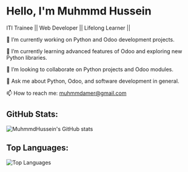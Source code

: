 # Hello, I'm Muhmmd Hussein

<p style="font-size: 14px;">
ITI Trainee || Web Developer || Lifelong Learner ||
</p>
<p style="font-size: 14px;">
🔭 I’m currently working on Python and Odoo development projects.
</p>
<p style="font-size: 14px;">
🌱 I’m currently learning advanced features of Odoo and exploring new Python libraries.
</p>
<p style="font-size: 14px;">
👯 I’m looking to collaborate on Python projects and Odoo modules.
</p>
<p style="font-size: 14px;">
💬 Ask me about Python, Odoo, and software development in general.
</p>
<p style="font-size: 14px;">
📫 How to reach me: <a href="mailto:muhmmdamer@gmail.com">muhmmdamer@gmail.com</a>
</p>



## GitHub Stats:
![MuhmmdHussein's GitHub stats](https://github-readme-stats.vercel.app/api?username=MuhmmdHussein&show_icons=true&theme=radical)

## Top Languages:
![Top Languages](https://github-readme-stats.vercel.app/api/top-langs/?username=MuhmmdHussein&layout=compact&theme=radical)
